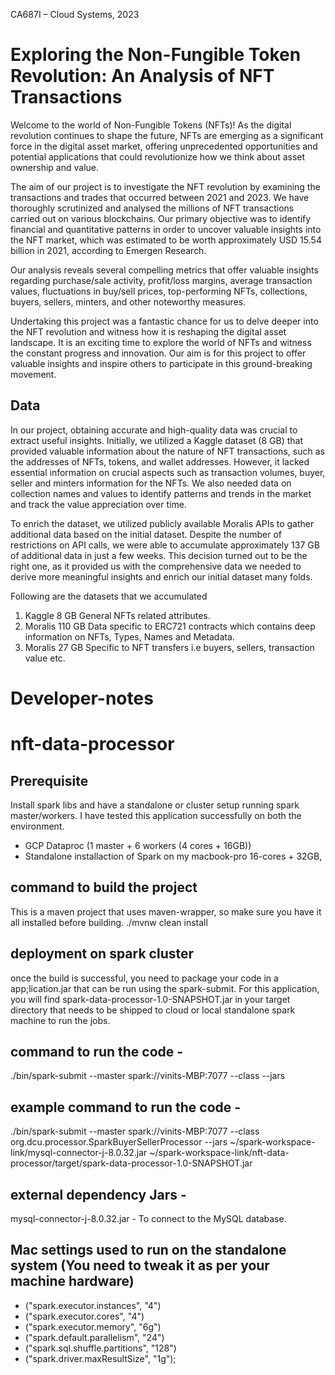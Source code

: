 CA687I – Cloud Systems, 2023
# Exploring the Non-Fungible Token Revolution: An Analysis of NFT Transactions

Welcome to the world of Non-Fungible Tokens (NFTs)! As the digital revolution continues to shape the future, NFTs are emerging as a significant force in the digital asset market, offering unprecedented opportunities and potential applications that could revolutionize how we think about asset ownership and value.

The aim of our project is to investigate the NFT revolution by examining the transactions and trades that occurred between 2021 and 2023. We have thoroughly scrutinized and analysed the millions of NFT transactions carried out on various blockchains. Our primary objective was to identify financial and quantitative patterns in order to uncover valuable insights into the NFT market, which was estimated to be worth approximately USD 15.54 billion in 2021, according to Emergen Research.

Our analysis reveals several compelling metrics that offer valuable insights regarding purchase/sale activity, profit/loss margins, average transaction values, fluctuations in buy/sell prices, top-performing NFTs, collections, buyers, sellers, minters, and other noteworthy measures.

Undertaking this project was a fantastic chance for us to delve deeper into the NFT revolution and witness how it is reshaping the digital asset landscape. It is an exciting time to explore the world of NFTs and witness the constant progress and innovation. Our aim is for this project to offer valuable insights and inspire others to participate in this ground-breaking movement.

Data
-----

In our project, obtaining accurate and high-quality data was crucial to extract useful insights. Initially, we utilized a Kaggle dataset (8 GB) that provided valuable information about the nature of NFT transactions, such as the addresses of NFTs, tokens, and wallet addresses. However, it lacked essential information on crucial aspects such as transaction volumes, buyer, seller and minters information for the NFTs. We also needed data on collection names and values to identify patterns and trends in the market and track the value appreciation over time.

To enrich the dataset, we utilized publicly available Moralis APIs to gather additional data based on the initial dataset. Despite the number of restrictions on API calls, we were able to accumulate approximately 137 GB of additional data in just a few weeks. This decision turned out to be the right one, as it provided us with the comprehensive data we needed to derive more meaningful insights and enrich our initial dataset many folds.

Following are the datasets that we accumulated
1. Kaggle 8 GB General NFTs related attributes.
2. Moralis 110 GB Data specific to ERC721 contracts which contains deep information on NFTs, Types, Names and Metadata.
3. Moralis 27 GB Specific to NFT transfers i.e buyers, sellers, transaction value etc.



# Developer-notes
# nft-data-processor

Prerequisite
--------------
Install spark libs and have a standalone or cluster setup running spark master/workers. I have tested this application successfully on both the environment.
- GCP Dataproc (1 master + 6 workers (4 cores + 16GB)) 
- Standalone installaction of Spark on my macbook-pro 16-cores + 32GB, 

command to build the project
---------------------------------------
This is a maven project that uses maven-wrapper, so make sure you have it all installed before building.
./mvnw clean install

deployment on spark cluster
--------------------------------
once the build is successful, you need to package your code in a app;lication.jar that can be run using the spark-submit. 
For this application, you will find spark-data-processor-1.0-SNAPSHOT.jar in your target directory that needs to be shipped to cloud or local standalone spark machine to run the jobs.  

command to run the code -
-----------------------------------------
./bin/spark-submit --master spark://vinits-MBP:7077 --class <main-class> --jars <required-libs> <application-jar>

example command to run the code - 
-----------------------------------------
./bin/spark-submit --master spark://vinits-MBP:7077 
    --class org.dcu.processor.SparkBuyerSellerProcessor 
    --jars ~/spark-workspace-link/mysql-connector-j-8.0.32.jar 
    ~/spark-workspace-link/nft-data-processor/target/spark-data-processor-1.0-SNAPSHOT.jar
    
    
external dependency Jars - 
-----------------------------
mysql-connector-j-8.0.32.jar  - To connect to the MySQL database.

    
Mac settings used to run on the standalone system (You need to tweak it as per your machine hardware)
----------------------------------------------------------------------------------------------------------
- ("spark.executor.instances", "4")
- ("spark.executor.cores", "4")
- ("spark.executor.memory", "6g")
- ("spark.default.parallelism", "24")
- ("spark.sql.shuffle.partitions", "128")
- ("spark.driver.maxResultSize", "1g");    
